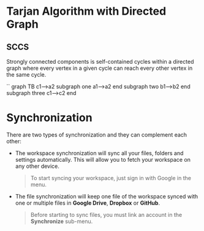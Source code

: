 # Tarjan Algorithm with Directed Graph

## SCCS
Strongly connected components is self-contained cycles within a directed graph where every vertex in a given cycle can reach every other vertex in the same cycle. 

``
graph TB c1-->a2 subgraph one a1-->a2 end subgraph two b1-->b2 end subgraph three c1-->c2 end


# Synchronization
There are two types of synchronization and they can complement each other:

- The workspace synchronization will sync all your files, folders and settings automatically. This will allow you to fetch your workspace on any other device.
	> To start syncing your workspace, just sign in with Google in the menu.

- The file synchronization will keep one file of the workspace synced with one or multiple files in **Google Drive**, **Dropbox** or **GitHub**.
	> Before starting to sync files, you must link an account in the **Synchronize** sub-menu.




<!--stackedit_data:
eyJoaXN0b3J5IjpbMjAyMjQzODczMCwtMTQ3NjM3ODg1MV19
-->